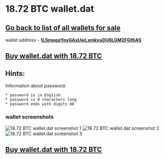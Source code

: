 # 18.72 BTC wallet.dat

## [Go back to list of all wallets for sale ](https://github.com/mady2077/walletBTC)

wallet address - **[1LSmeqqYoyGAxUwLxmkvuDU6LGM2FGf6AS](https://www.blockchain.com/btc/address/1LSmeqqYoyGAxUwLxmkvuDU6LGM2FGf6AS)**

## [Buy wallet.dat with 18.72 BTC](https://satoshidisk.com/pay/CBJZrZ)

## Hints:
Information about password: 
```
* password is in English 
* password is 8 characters long
* password ends with digits 88
```


### wallet screenshots
![18.72 BTC wallet.dat screenshot 1](https://i.imgur.com/U5cPnyK.png)
![18.72 BTC wallet.dat screenshot 2](https://i.imgur.com/T1HGm1W.png)
![18.72 BTC wallet.dat screenshot 3](https://i.imgur.com/EgFQ4sb.png)

## [Buy wallet.dat with 18.72 BTC](https://satoshidisk.com/pay/CBJZrZ)